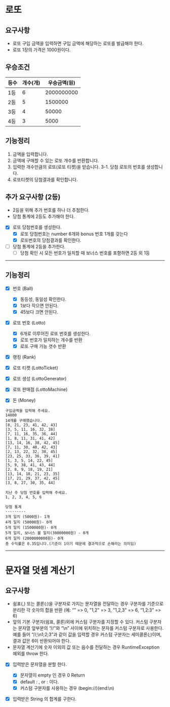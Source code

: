 # 로또
## 요구사항
- 로또 구입 금액을 입력하면 구입 금액에 해당하는 로또를 발급해야 한다.
- 로또 1장의 가격은 1000원이다.

## 우승조건
|등수|개수(개)|우승금액(원)|
|----|---|-----|
|1등|6|2000000000|
|2등|5|1500000|
|3등|4|50000|
|4등|3|5000|

## 기능정리 
1. 금액을 입력합니다.
2. 금액에 구매할 수 있는 로또 개수를 반환합니다.
3. 입력한 개수만큼의 로또(로또 티켓)을 받습니다.
3-1. 당첨 로또의 번호를 생성합니다.
4. 로또티켓의 당첨결과를 확인합니다.

## 추가 요구사항 (2등)
- 2등을 위해 추가 번호를 하나 더 추첨한다.
- 당첨 통계에 2등도 추가해야 한다.

- [x] 로또 당첨번호를 생성한다.
    - [x] 로또 당첨번호는 number 6개와 bonus 번호 1개를 갖는다
    - [x] 로또번호의 당첨결과를 확인한다.
- [ ] 당첨 통계에 2등을 추가한다.
    - [ ] 당첨 확인 시 모든 번호가 일치할 때 보너스 번호를 포함하면 2등 외 1등 
---

## 기능정리
- [x] 번호 (Ball)
    - [x] 동등성, 동일성 확인한다.
    - [x] 1보다 작으면 안된다.
    - [x] 45보다 크면 안된다.
- [x] 로또 번호 (Lotto)
    - [x] 6개로 이루어진 로또 번호를 생성한다.
    - [x] 로또 번호가 일치하는 개수를 반환
    - [x] 로또 구매 가능 갯수 반환
- [x] 랭킹 (Rank)
- [x] 로또 티켓 (LottoTicket)
- [x] 로또 생성 (LottoGenerator)
- [x] 로또 판매점 (LottoMachine)
- [x] 돈 (Money)


```
구입금액을 입력해 주세요.
14000
14개를 구매했습니다.
[8, 21, 23, 41, 42, 43]
[3, 5, 11, 16, 32, 38]
[7, 11, 16, 35, 36, 44]
[1, 8, 11, 31, 41, 42]
[13, 14, 16, 38, 42, 45]
[7, 11, 30, 40, 42, 43]
[2, 13, 22, 32, 38, 45]
[23, 25, 33, 36, 39, 41]
[1, 3, 5, 14, 22, 45]
[5, 9, 38, 41, 43, 44]
[2, 8, 9, 18, 19, 21]
[13, 14, 18, 21, 23, 35]
[17, 21, 29, 37, 42, 45]
[3, 8, 27, 30, 35, 44]

지난 주 당첨 번호를 입력해 주세요.
1, 2, 3, 4, 5, 6

당첨 통계
---------
3개 일치 (5000원)- 1개
4개 일치 (50000원)- 0개
5개 일치 (1500000원)- 0개
5개 일치, 보너스 볼 일치(30000000원) - 0개
6개 일치 (2000000000원)- 0개
총 수익률은 0.35입니다.(기준이 1이기 때문에 결과적으로 손해라는 의미임)
```

---

# 문자열 덧셈 계산기
## 요구사항 
- 쉼표(,) 또는 콜론(:)을 구분자로 가지는 문자열을 전달하는 경우 구분자를 기준으로 분리한 각 숫자의 합을 반환
(예: “” => 0, "1,2" => 3, "1,2,3" => 6, “1,2:3” => 6)
- 앞의 기본 구분자(쉼표, 콜론)외에 커스텀 구분자를 지정할 수 있다. 
커스텀 구분자는 문자열 앞부분의 “//”와 “\n” 사이에 위치하는 문자를 커스텀 구분자로 사용한다. 
예를 들어 “//;\n1;2;3”과 같이 값을 입력할 경우 커스텀 구분자는 세미콜론(;)이며, 결과 값은 6이 반환되어야 한다.
- 문자열 계산기에 숫자 이외의 값 또는 음수를 전달하는 경우 RuntimeException 예외를 throw 한다.
 
- [x] 입력받은 문자열을 분할 한다.  
    - [x] 문자열이 empty 인 경우 0 Return 
    - [x] default : , or : 이다.
    - [x] 커스텀 구분자를 사용하는 경우 (begin://)(end:\n)
- [x] 입력받은 String 의 합계를 구한다.

